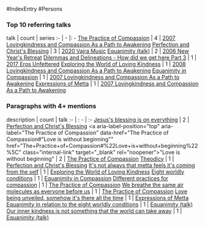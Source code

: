 #IndexEntry #Persons

### Top 10 referring talks
talk | count | series
:- | - |: -
<a data-href="The Practice of Compassion" href="The+Practice+of+Compassion" class="internal-link" target="_blank" rel="noopener">The Practice of Compassion</a> | 4 | <a data-href="2007 Lovingkindness and Compassion As a Path to Awakening" href="2007+Lovingkindness+and+Compassion+As+a+Path+to+Awakening" class="internal-link" target="_blank" rel="noopener">2007 Lovingkindness and Compassion As a Path to Awakening</a>
<a data-href="Perfection and Christ's Blessing" href="Perfection+and+Christ%27s+Blessing" class="internal-link" target="_blank" rel="noopener">Perfection and Christ&#x27;s Blessing</a> | 3 | <a data-href="2020 Vajra Music" href="2020+Vajra+Music" class="internal-link" target="_blank" rel="noopener">2020 Vajra Music</a>
<a data-href="Equanimity (talk)" href="Equanimity+%28talk%29" class="internal-link" target="_blank" rel="noopener">Equanimity (talk)</a> | 2 | <a data-href="2006 New Year's Retreat" href="2006+New+Year%27s+Retreat" class="internal-link" target="_blank" rel="noopener">2006 New Year&#x27;s Retreat</a>
<a data-href="Dilemmas and Delineations - How did we get here Part 3" href="Dilemmas+and+Delineations+-+How+did+we+get+here+Part+3" class="internal-link" target="_blank" rel="noopener">Dilemmas and Delineations - How did we get here Part 3</a> | 1 | <a data-href="2017 Eros Unfettered" href="2017+Eros+Unfettered" class="internal-link" target="_blank" rel="noopener">2017 Eros Unfettered</a>
<a data-href="Exploring the World of Loving Kindness" href="Exploring+the+World+of+Loving+Kindness" class="internal-link" target="_blank" rel="noopener">Exploring the World of Loving Kindness</a> | 1 | <a data-href="2008 Lovingkindness and Compassion As a Path to Awakening" href="2008+Lovingkindness+and+Compassion+As+a+Path+to+Awakening" class="internal-link" target="_blank" rel="noopener">2008 Lovingkindness and Compassion As a Path to Awakening</a>
<a data-href="Equanimity in Compassion" href="Equanimity+in+Compassion" class="internal-link" target="_blank" rel="noopener">Equanimity in Compassion</a> | 1 | <a data-href="2007 Lovingkindness and Compassion As a Path to Awakening" href="2007+Lovingkindness+and+Compassion+As+a+Path+to+Awakening" class="internal-link" target="_blank" rel="noopener">2007 Lovingkindness and Compassion As a Path to Awakening</a>
<a data-href="Expressions of Metta" href="Expressions+of+Metta" class="internal-link" target="_blank" rel="noopener">Expressions of Metta</a> | 1 | <a data-href="2007 Lovingkindness and Compassion As a Path to Awakening" href="2007+Lovingkindness+and+Compassion+As+a+Path+to+Awakening" class="internal-link" target="_blank" rel="noopener">2007 Lovingkindness and Compassion As a Path to Awakening</a>

### Paragraphs with 4+ mentions
description | count | talk
:- | : - | :-
<a aria-label-position="top" aria-label="Perfection and Christ's Blessing" data-href="Perfection and Christ's Blessing#Jesus's blessing is on everything\" href="Perfection+and+Christ%27s+Blessing#Jesus%27s+blessing+is+on+everything%5C" class="internal-link" target="_blank" rel="noopener">Jesus&#x27;s blessing is on everything</a> | 2 | <a data-href="Perfection and Christ's Blessing" href="Perfection+and+Christ%27s+Blessing" class="internal-link" target="_blank" rel="noopener">Perfection and Christ&#x27;s Blessing</a>
<a aria-label-position="top" aria-label="The Practice of Compassion" data-href="The Practice of Compassion#"Love is without beginning"\" href="The+Practice+of+Compassion#%22Love+is+without+beginning%22%5C" class="internal-link" target="_blank" rel="noopener">&quot;Love is without beginning&quot;</a> | 2 | <a data-href="The Practice of Compassion" href="The+Practice+of+Compassion" class="internal-link" target="_blank" rel="noopener">The Practice of Compassion</a>
<a aria-label-position="top" aria-label="Perfection and Christ's Blessing" data-href="Perfection and Christ's Blessing#Theodicy\" href="Perfection+and+Christ%27s+Blessing#Theodicy%5C" class="internal-link" target="_blank" rel="noopener">Theodicy</a> | 1 | <a data-href="Perfection and Christ's Blessing" href="Perfection+and+Christ%27s+Blessing" class="internal-link" target="_blank" rel="noopener">Perfection and Christ&#x27;s Blessing</a>
<a aria-label-position="top" aria-label="Exploring the World of Loving Kindness" data-href="Exploring the World of Loving Kindness#It's not always that metta feels it's coming from the self\" href="Exploring+the+World+of+Loving+Kindness#It%27s+not+always+that+metta+feels+it%27s+coming+from+the+self%5C" class="internal-link" target="_blank" rel="noopener">It&#x27;s not always that metta feels it&#x27;s coming from the self</a> | 1 | <a data-href="Exploring the World of Loving Kindness" href="Exploring+the+World+of+Loving+Kindness" class="internal-link" target="_blank" rel="noopener">Exploring the World of Loving Kindness</a>
<a aria-label-position="top" aria-label="Equanimity in Compassion" data-href="Equanimity in Compassion#Eight worldly conditions\" href="Equanimity+in+Compassion#Eight+worldly+conditions%5C" class="internal-link" target="_blank" rel="noopener">Eight worldly conditions</a> | 1 | <a data-href="Equanimity in Compassion" href="Equanimity+in+Compassion" class="internal-link" target="_blank" rel="noopener">Equanimity in Compassion</a>
<a aria-label-position="top" aria-label="The Practice of Compassion" data-href="The Practice of Compassion#Different practices for compassion\" href="The+Practice+of+Compassion#Different+practices+for+compassion%5C" class="internal-link" target="_blank" rel="noopener">Different practices for compassion</a> | 1 | <a data-href="The Practice of Compassion" href="The+Practice+of+Compassion" class="internal-link" target="_blank" rel="noopener">The Practice of Compassion</a>
<a aria-label-position="top" aria-label="The Practice of Compassion" data-href="The Practice of Compassion#We breathe the same air molecules as everyone before us\" href="The+Practice+of+Compassion#We+breathe+the+same+air+molecules+as+everyone+before+us%5C" class="internal-link" target="_blank" rel="noopener">We breathe the same air molecules as everyone before us</a> | 1 | <a data-href="The Practice of Compassion" href="The+Practice+of+Compassion" class="internal-link" target="_blank" rel="noopener">The Practice of Compassion</a>
<a aria-label-position="top" aria-label="Expressions of Metta" data-href="Expressions of Metta#Love being unveiled somehow it's there all the time\" href="Expressions+of+Metta#Love+being+unveiled+somehow+it%27s+there+all+the+time%5C" class="internal-link" target="_blank" rel="noopener">Love being unveiled, somehow it&#x27;s there all the time</a> | 1 | <a data-href="Expressions of Metta" href="Expressions+of+Metta" class="internal-link" target="_blank" rel="noopener">Expressions of Metta</a>
<a aria-label-position="top" aria-label="Equanimity (talk)" data-href="Equanimity (talk)#Equanimity in relation to the eight worldly conditions\" href="Equanimity+%28talk%29#Equanimity+in+relation+to+the+eight+worldly+conditions%5C" class="internal-link" target="_blank" rel="noopener">Equanimity in relation to the eight worldly conditions</a> | 1 | <a data-href="Equanimity (talk)" href="Equanimity+%28talk%29" class="internal-link" target="_blank" rel="noopener">Equanimity (talk)</a>
<a aria-label-position="top" aria-label="Equanimity (talk)" data-href="Equanimity (talk)#Our inner kindness is not something that the world can take away\" href="Equanimity+%28talk%29#Our+inner+kindness+is+not+something+that+the+world+can+take+away%5C" class="internal-link" target="_blank" rel="noopener">Our inner kindness is not something that the world can take away</a> | 1 | <a data-href="Equanimity (talk)" href="Equanimity+%28talk%29" class="internal-link" target="_blank" rel="noopener">Equanimity (talk)</a>

